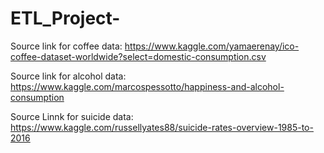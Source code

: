 # ETL_Project-

Source link for coffee data:
https://www.kaggle.com/yamaerenay/ico-coffee-dataset-worldwide?select=domestic-consumption.csv

Source link for alcohol data:
https://www.kaggle.com/marcospessotto/happiness-and-alcohol-consumption

Source Linnk for suicide data:
https://www.kaggle.com/russellyates88/suicide-rates-overview-1985-to-2016
